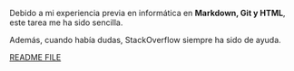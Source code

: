 Debido a mi experiencia previa en informática en __Markdown, Git y HTML__, este tarea me ha sido sencilla.

Además, cuando había dudas, StackOverflow siempre ha sido de ayuda.

[README FILE](readme.md)
